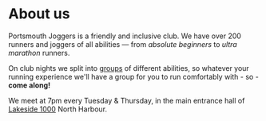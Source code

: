 # About us

Portsmouth Joggers is a friendly and inclusive club.  We have over 200 runners and joggers of all abilities — from _absolute beginners_ to _ultra marathon_ runners.

On club nights we split into [groups](/groups) of different abilities, so whatever your running experience we'll have a group for you to run comfortably with - so - **come along!**

We meet at 7pm every Tuesday & Thursday, in the main entrance hall of [Lakeside 1000](https://www.google.com/maps/@50.8410345,-1.0823719,3a,75y,231.82h,91.78t/data=!3m7!1e1!3m5!1sLSmv-zPgQbje3Z_ZDfg_HQ!2e0!6shttps:%2F%2Fstreetviewpixels-pa.googleapis.com%2Fv1%2Fthumbnail%3Fpanoid%3DLSmv-zPgQbje3Z_ZDfg_HQ%26cb_client%3Dmaps_sv.tactile.gps%26w%3D203%26h%3D100%26yaw%3D212.92085%26pitch%3D0%26thumbfov%3D100!7i16384!8i8192?entry=ttu) North Harbour.


 